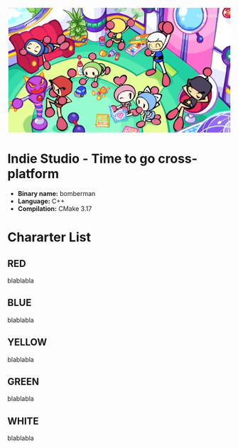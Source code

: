 <p align="center">
    <a><img src="./img/bomberman.gif" alt="[002]"></a>
</p>

# Indie Studio - Time to go cross-platform

- **Binary name:** bomberman
- **Language:** C++
- **Compilation:** CMake 3.17

# Chararter List

## RED

blablabla

## BLUE

blablabla

## YELLOW

blablabla

## GREEN

blablabla

## WHITE

blablabla

